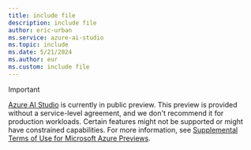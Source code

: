 ```yaml
---
title: include file
description: include file
author: eric-urban
ms.service: azure-ai-studio
ms.topic: include
ms.date: 5/21/2024
ms.author: eur
ms.custom: include file
---
```


> [!IMPORTANT]
> [Azure AI Studio](https://ai.azure.com) is currently in public preview. This preview is provided without a service-level agreement, and we don't recommend it for production workloads. Certain features might not be supported or might have constrained capabilities. For more information, see [Supplemental Terms of Use for Microsoft Azure Previews](https://azure.microsoft.com/support/legal/preview-supplemental-terms/).
